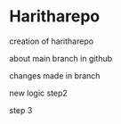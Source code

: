 # Haritharepo
creation of haritharepo

about main branch in github

changes made in branch

new logic step2 

step 3
